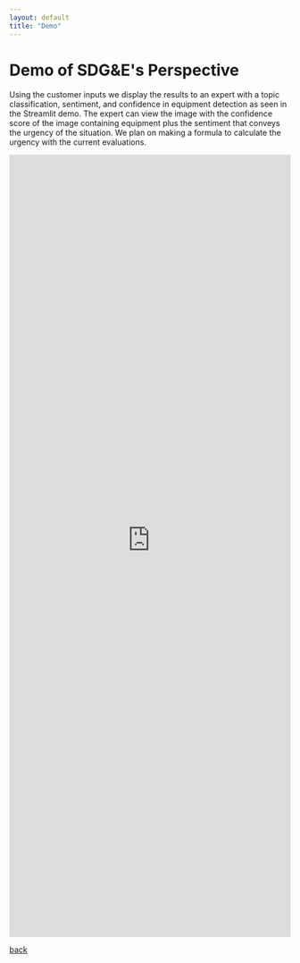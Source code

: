 ```yaml
---
layout: default 
title: "Demo"
---
```

# Demo of SDG&E's Perspective
Using the customer inputs we display the results to an expert with a topic classification, sentiment, and confidence in equipment detection as seen in the Streamlit demo. The expert can view the image with the confidence score of the image containing equipment plus the sentiment that conveys the urgency of the situation. We plan on making a formula to calculate the urgency with the current evaluations.
 <!-- but as we see it now, the formula and ranking of urgency would be convoluted from our inexperience with understanding the risk factors. -->

<iframe src="https://kellyhpark-cera-demo-app-st3ola.streamlit.app/?embed=true" style="width: 100%; height: 1400px; border: none;"></iframe>

[back](./)

